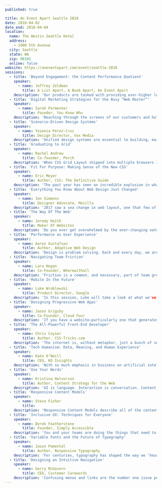 ```yaml
---
published: true

title: An Event Apart Seattle 2018
date: 2018-04-02
date_end: 2018-04-04
location:
  name: The Westin Seattle Hotel
  address:
    - 1900 5th Avenue
  city: Seattle
  state: WA
  zip: 98101
  online: false
website: https://aneventapart.com/event/seattle-2018
sessions:
  - title: 'Beyond Engagement: the Content Performance Quotient'
    speaker:
      - name: Jeffrey Zeldman
        title: A List Apart, A Book Apart, An Event Apart
    description: 'Our products are tasked with providing ever-higher levels of “engagement.” But should they be? For many sites, analytics demonstrating high levels of “engagement” may actually be signs of failure. AEA co-founder and longtime web designer Zeldman introduces a new measurement of design success: the content performance quotient. Learn how relentlessly cutting needless content and architecture, fine-tuning UX and UI, and shoring up technical performance can create improved experiences that are better attuned to today’s web… and how to sell this profound change in design thinking to your bosses, clients, and colleagues.'
  - title: 'Digital Marketing Strategies for the Busy “Web Master”'
    speaker:
      - name: Sarah Parmenter
        title: Founder, You Know Who
    description: 'Reaching through the screens of our customers and holding their attention is becoming increasingly difficult thanks to the pace at which online content now moves and our dwindling attention spans. Nowadays the job of the multi-faceted web designer is to not only know the latest techniques for building in Grid but also know how to get that work seen amongst the saturated world of digital marketing. In this talk Sarah will be discussing the idea of quarterly website design reviews with a “design once use everywhere” mantra, plus digging into the ever changing world of Instagram algorithms, Facebook marketing, and topical social media takeaways for immediate implementation.'
  - title: 'Scenario-Driven Design Systems'
    speaker:
      - name: Yesenia Perez-Cruz
        title: Design Director, Vox Media
    description: 'Unified design systems are essential to building, maintaining, and evolving our sites and products. By empowering disparate teams via a common visual and UX language, they help us create cohesive user experiences. But creating a unified system that scales to serve a variety of content and use cases can be challenging. Sharing insights from her experience creating a unified design system for eight media brands with eight distinct editorial strategies, Yesenia will show how to approach a design system via a user-centered lens. Learn how being scenario-driven helps you design a scalable system that responds flexibly to specific contexts.'
  - title: 'Graduating to Grid'
    speaker:
      - name: Rachel Andrew
        title: Co-founder, Perch
    description: 'When CSS Grid Layout shipped into multiple browsers in the Spring of 2017 it heralded the dawn of a new way to do layout on the web. Now that the excitement of launch has passed, Rachel Andrew will take a look at what went right or wrong in these first few months, and offer help to those struggling to transition away from legacy methods. In a practical, example-packed hour, Rachel will help give you the confidence and practical skills to fully embrace Grid layout. We’ll compare common framework patterns to new Grid code, and learn how to create a workflow that is right up to date—a workflow grounded in new CSS, yet able to care for old browsers and ensure a good experience for their users.'
  - title: 'Fit For Purpose: Making Sense of the New CSS'
    speaker:
      - name: Eric Meyer
        title: Author, CSS: The Definitive Guide
    description: 'The past year has seen an incredible explosion in what we can do with CSS—from stable flexbox to the dawn of Grid, there are more powerful tools in our toolbox than ever before. Each system is, in its own way, simple, but the multitude of choices can make your head spin. What are the pros and cons? Where are the strengths and weaknesses? How does a committed craftsperson choose? In this detailed talk, Eric will compare and contrast CSS features in a series of real-world design scenarios, illuminating not only what he chose in each situation, but more importantly, why, always with an eye on what trade-offs were made at what cost. You’ll come away with a better sense of how to put all these new CSS features to work for you right away.'
  - title: 'Everything You Know About Web Design Just Changed'
    speaker:
      - name: Jen Simmons
        title: Designer Advocate, Mozilla
    description: '2017 saw a sea change in web layout, one that few of us have truly come to grips with. We’re standing at the threshold of an entirely new era in digital design—one in which, rather than hacking layouts together, we can actually describe layouts directly. The benefits will touch everything from prototyping to custom art direction to responsive design. In this visionary talk, rooted in years of practical experience, Jen will show you how to understand what’s different, learn to think through multiple stages of flexibility, and let go of pixel constraints forever.'
  - title: 'The Way Of The Web'
    speaker:
      - name: Jeremy Keith
        title: Maker Of Websites
    description: 'Do you ever get overwhelmed by the ever-changing nature of web design and development? Exhausting, isn't it? How are you supposed to know which technologies and tools you should invest your time in? Will they stick around or will you just have to relearn everything in another few months? Join Jeremy as he takes a tour of the past, present, and future of working on the web. From the building blocks of HTML, CSS, and JavaScript through to frameworks and libraries right up to the latest and greatest Progressive Web Apps, this talk will examine our collective assumptions with a critical eye. By learning from the past, we can make sensible design decisions today to build the web of tomorrow.'
  - title: 'Performance as User Experience'
    speaker:
      - name: Aaron Gustafson
        title: Author, Adaptive Web Design
    description: 'Design is problem solving. Each and every day, we are tasked with finding ways to reduce the friction our users experience on the Web. That means streamlining flows, reducing cognitive load, and writing more appropriate copy, but user experience goes far beyond the interface. Our users’ experiences begin with their first request to our servers. In this intensely practical session, Aaron will explore the ins and outs of page load performance by showing how he made the web site of the 10K Apart meet its own contest rules, by having a site that was functional and attractive even without JavaScript, and was less than ten kilobytes at initial load. You’ll walk away with a better understanding of the page load process as well as numerous ways you can improve the projects you are working on right now.'
  - title: 'Navigating Team Friction'
    speaker:
      - name: Lara Hogan
        title: Co-Founder, Wherewithall
    description: 'Friction is a common, and necessary, part of team growth--but when left unchecked, team friction is unhealthy for you, your coworkers, your company, and ultimately your end users. In this engaging talk, Lara will draw on her experiences at organizations large and small to illuminate the sources of team tension, how you can better understand and manage unexpected teammate reactions, and the best ways to give actionable feedback without escalating drama. You’ll walk away with tactics you can employ immediately to address and improve your relationship with your teammates. Your coworkers, your organization, your users, and you will reap the benefits.'
  - title: 'Mobile In the Future'
    speaker:
      - name: Luke Wroblewski
        title: Product Director, Google
    description: 'In this session, Luke will take a look at what we've learned over the past ten years of designing for the largest, most connected form of mass media on our planet. Have all the mock-ups, meetings, emails, and more we've created in the last decade moved us beyond desktop computing interfaces and ideas? If not, can we find inspiration to go further from looking at what's happening in natural user interfaces and hardware design? Find out in this session from the author of Mobile First.'
  - title: 'Designing Progressive Web Apps'
    speaker:
      - name: Jason Grigsby
        title: Co-Founder, Cloud Four
    description: 'If you have a website—particularly one that generates revenue for your organization—you need a Progressive Web App. So where do you begin? How do you decide which features of a Progressive Web App make sense for your users? What tools can make the process easier (or harder)? In this practical session, Jason will guide you through the key design decisions you’ll need to make about your Progressive Web App and how those decisions impact the scope of your project. He'll also teach you how to avoid common pitfalls and help you take full advantage of Progressive Web App technology.'
  - title: 'The All-Powerful Front-End Developer'
    speaker:
      - name: Chris Coyier
        title: Author, CSS-Tricks.com
    description: 'The internet is, without metaphor, just a bunch of servers tied together with wires. Without servers, we’d have no way to share our creations with the world. Yet in a bit of a paradox, servers are less essential to our work than they’ve ever been. We can now do things on the front end that used to require a back end. When we do need a back end, our front end skills can be put to work, giving us some surprisingly powerful new abilities. Join Chris on a whirlwind tour of the tools, tech, and code that puts more power than ever into our front-end hands.'
  - title: 'Tech Humanism: Data, Meaning, and Human Experience'
    speaker:
      - name: Kate O’Neill
        title: CEO, KO Insights
    description: 'With so much emphasis in business on artificial intelligence, automation of various kinds, and digital transformation, the future of human work — and even humanity itself — can feel uncertain. And while we often talk about user experience, customer experience, patient experience, and so on, we rarely consider what a truly integrated human experience might look and feel like. But “Tech Humanist” Kate O’Neill presents the case for why the future of humanity is in creating more meaningful, dimensional, and integrated experiences, and how emerging technologies like chatbots, wearables, IoT devices, and more can be included in this kind of human-centric design. While weaving in examples from a range of industries, applications, and even pop culture, Kate offers an inspiring and useful framework for designers, strategists, or anyone creating experiences for humans.'
  - title: 'Use Your Words'
    speaker:
      - name: Kristina Halvorson
        title: Author, Content Strategy for the Web
    description: 'UI is language. Interaction is conversation. Content is the fuel that powers our designs. So what happens when the writer’s not in the room, or missing from your project team altogether? Good news: you don’t need to settle for lorem ipsum or half-baked prose. In this talk, Kristina will share language principles and content design tools anyone can put to work—yes, even the “non-writers” among us. Using examples from popular products and well-loved websites, we’ll uncover the secrets to stellar content that anyone can create, no matter your role or area of expertise.'
  - title: 'Responsive Content Models'
    speaker:
      - name: Steve Fisher
        title:
    description: 'Responsive Content Models describe all of the content types on a target site, the elements of each, and then prioritize the content type that should appear on a specific page type. They help us define the content creation, design, and user experience concepts for the new or refreshed site. This is especially important for the responsive web—because layout and user context is constantly changing, we have to make sure that content priorities are represented consistently across all platforms. In this engaging talk, Steve Fisher will show you how to find the core piece you need, prioritize for multiple devices, and sketch out the solution to your responsive-content woes.'
  - title: 'Inclusive UX: Techniques for Everyone'
    speaker:
      - name: Derek Featherstone
        title: Founder, Simply Accessible
    description: 'You and your teams are doing the things that need to be done to create inclusive designs. You’ve been using meaningful, semantic markup from the get-go. You stopped using light grey on slightly darker grey text years ago. Designing and building your apps and sites in an accessible way is just how you work now—you have to try really hard to make things that don’t work with a keyboard. So, what’s next for you? How can you make sure that you’re delivering on the promise of the web by delivering an inclusive design that can be easily used by people with disabilities? In this talk, Derek will tackle the tougher problems through design approaches and practical development techniques that you need to create accessible, modern web sites.'
  - title: 'Variable Fonts and the Future of Typography'
    speaker:
      - name: Jason Pamental
        title: Author, Responsive Typography
    description: 'For centuries, typography has shaped the way we ‘hear’ what we read. In our web work, though, we've have to balance our typographic desires with user experience and performance, knowing that every weight, width, or style of a typeface required a different file download. Variable fonts change that, as they include _every_ width, weight, slant, and other permutation of a typeface, all in a single file not much bigger than a regular font file. Now, beautiful web typography can be crafted to respond to screen size, language setting, even ambient light. In a detail-packed hour, Jason will show you not just how far the new capabilities can take us, but how to make use of them right away.'
  - title: 'Designing an Intuitive Navigation'
    speaker:
      - name: Gerry McGovern
        title: CEO, Customer Carewords
    description: 'Confusing menus and links are the number one issue people have in getting stuff done in digital. Sure, search is critical but even the best search usually only jumps you down a few levels in the navigation hierarchy. To complete your task you nearly always have to click more, and selecting the right link is where so many people get frustrated, confused and annoyed. Learn about methods to reduce confusion and increase speed and simplicity for your customers. Learn how to use evidence to uncover the core navigational mental models within people’s minds and to create intuitive interfaces based on these mental models. Learn how to apply essential navigational principles such as: Familiarity, Unity, Essentiality, and Forward-Focus.'
---
```

